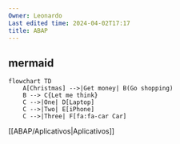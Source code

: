 ```yaml
---
Owner: Leonardo
Last edited time: 2024-04-02T17:17
title: ABAP
---
```


## mermaid

```mermaid
flowchart TD
    A[Christmas] -->|Get money| B(Go shopping)
    B --> C{Let me think}
    C -->|One| D[Laptop]
    C -->|Two| E[iPhone]
    C -->|Three| F[fa:fa-car Car]
```


[[ABAP/Aplicativos|Aplicativos]]